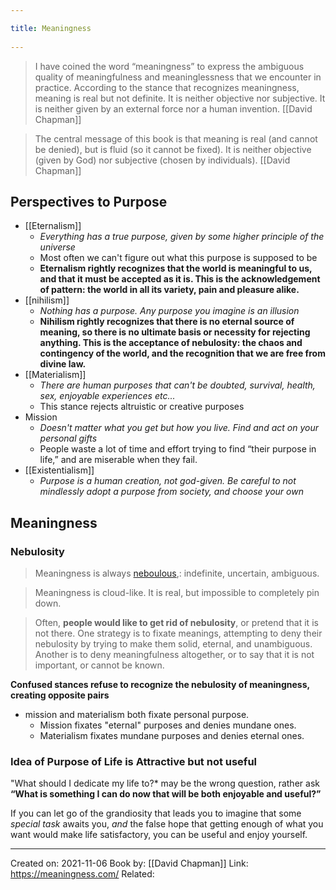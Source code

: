 ```yaml
---
title: Meaningness 
---
```

> I have coined the word “meaningness” to express the ambiguous quality of meaningfulness and meaninglessness that we encounter in practice. According to the stance that recognizes meaningness, meaning is real but not definite. It is neither objective nor subjective. It is neither given by an external force nor a human invention. [[David Chapman]]

> The central message of this book is that meaning is real (and cannot be denied), but is fluid (so it cannot be fixed). It is neither objective (given by God) nor subjective (chosen by individuals). [[David Chapman]]

## Perspectives to Purpose
- [[Eternalism]]
	- *Everything has a true purpose, given by some higher principle of the universe*
	- Most often we can't figure out what this purpose is supposed to be
	- **Eternalism rightly recognizes that the world is meaningful to us, and that it must be accepted as it is. This is the acknowledgement of pattern: the world in all its variety, pain and pleasure alike.**
- [[nihilism]]
	- *Nothing has a purpose. Any purpose you imagine is an illusion*
	- **Nihilism rightly recognizes that there is no eternal source of meaning, so there is no ultimate basis or necessity for rejecting anything. This is the acceptance of nebulosity: the chaos and contingency of the world, and the recognition that we are free from divine law.**
- [[Materialism]]
	- *There are human purposes that can't be doubted, survival, health, sex, enjoyable experiences etc...*
	- This stance rejects altruistic or creative purposes
- Mission
	- *Doesn't matter what you get but how you live. Find and act on your personal gifts*
	- People waste a lot of time and effort trying to find “their purpose in life,” and are miserable when they fail.
- [[Existentialism]]
	- *Purpose is a human creation, not god-given. Be careful to not mindlessly adopt a purpose from society, and choose your own*


## Meaningness
### Nebulosity
>  Meaningness is always [neboulous](https://meaningness.com/nebulosity),: indefinite, uncertain, ambiguous.

> Meaningness is cloud-like. It is real, but impossible to completely pin down.

>  Often, **people would like to get rid of nebulosity**, or pretend that it is not there. One strategy is to fixate meanings, attempting to deny their nebulosity by trying to make them solid, eternal, and unambiguous. Another is to deny meaningfulness altogether, or to say that it is not important, or cannot be known.

**Confused stances refuse to recognize the nebulosity of meaningness, creating opposite pairs**
- mission and materialism both fixate personal purpose. 
	- Mission fixates "eternal" purposes and denies mundane ones. 
	- Materialism fixates mundane purposes and denies eternal ones.

### Idea of Purpose of Life is Attractive but not useful
"What should I dedicate my life to?* may be the wrong question, rather ask **“What is something I can do now that will be both enjoyable and useful?”**

If you can let go of the grandiosity that leads you to imagine that some _special task_ awaits you, _and_ the false hope that getting enough of what you want would make life satisfactory, you can be useful and enjoy yourself.

-------------------
Created on: 2021-11-06
Book by: [[David Chapman]]
Link: https://meaningness.com/
Related:
